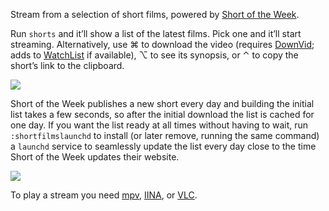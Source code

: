 Stream from a selection of short films, powered by [Short of the Week](https://www.shortoftheweek.com/).

Run `shorts` and it’ll show a list of the latest films. Pick one and it’ll start streaming. Alternatively, use ⌘ to download the video (requires [DownVid](https://github.com/vitorgalvao/alfred-workflows/tree/master/DownVid); adds to [WatchList](https://github.com/vitorgalvao/alfred-workflows/tree/master/WatchList) if available), ⌥ to see its synopsis, or ⌃ to copy the short’s link to the clipboard.

![](https://i.imgur.com/nhXigIF.png)

Short of the Week publishes a new short every day and building the initial list takes a few seconds, so after the initial download the list is cached for one day. If you want the list ready at all times without having to wait, run `:shortfilmslaunchd` to install (or later remove, running the same command) a `launchd` service to seamlessly update the list every day close to the time Short of the Week updates their website.

![](https://i.imgur.com/pKrvlah.png)

To play a stream you need [mpv](http://mpv.io/), [IINA](https://lhc70000.github.io/iina/), or [VLC](http://www.videolan.org/vlc/index.html).
